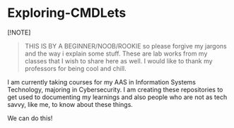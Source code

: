 # Exploring-CMDLets

[!NOTE]
> THIS IS BY A BEGINNER/NOOB/ROOKIE so please forgive my jargons and the way i explain some stuff.
These are lab works from my classes that I wish to share here as well.
I would like to thank my professors for being cool and chill. 

I am currently taking courses for my AAS in Information Systems Technology, majoring in Cybersecurity. I am creating these repositories to get used to documenting my learnings and also people who are not as tech savvy, like me, to know about these things.

We can do this!
